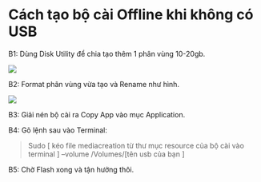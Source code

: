 # Cách tạo bộ cài Offline khi không có USB

B1: Dùng Disk Utility để chia tạo thêm 1 phân vùng 10-20gb.

![](https://lh3.googleusercontent.com/RYSFv27ESCa_kw9e628uhIFnTvGYc-258542hDug2_vlOstxfDqvR5HyQL4st20oaPhEQp13H7M9qkj5TO0B2S132tcF56KqQDANjsitjvXEL28xAaCvAx2znzsduV9fD0uZeQpe=s0)

B2: Format phân vùng vừa tạo và Rename như hình.

![](https://lh4.googleusercontent.com/LBeTvUUT6dsq--7-uATASeh5o5lBEAh0mok-CCKwykNVXyhhqpyRQemv79le2L4ZoBqYeYCGHsLNyVJU25vzLmXZJK3P7IyapEXBCgmX5EpExQsfxSVg7Xf8Lk_9bc1aQvLOwzeI=s0)

B3: Giải nén bộ cài ra Copy App vào mục Application.

B4: Gõ lệnh sau vào Terminal:

> Sudo [ kéo file mediacreation từ thư mục resource của bộ cài vào terminal ] –volume /Volumes/[tên usb của bạn ]

B5: Chờ Flash xong và tận hưởng thôi.
